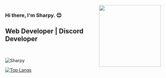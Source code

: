 <img src="https://cdn.discordapp.com/attachments/908772150993895434/915274490299170816/README.png" align="right" widht="200" height="200">


### Hi there, I'm Sharpy. :blush: 

## Web Developer | Discord Developer

<br />

![Sharpy](https://github-readme-stats.vercel.app/api?username=sharpyair&show_icons=true&theme=radical)

[![Top Langs](https://github-readme-stats.vercel.app/api/top-langs/?username=sharpyair&layout=compact)](https://github.com/anuraghazra/github-readme-stats)

